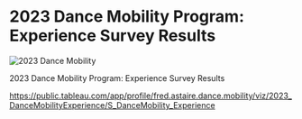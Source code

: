 # 2023 Dance Mobility Program: Experience Survey Results

![2023 Dance Mobility](https://github.com/juliafsuzuki/2023-Dance-Mobility-Program-Experience-Survey-Results/assets/77695324/8e0f8864-7c78-412a-ace2-e335028f179e)

2023 Dance Mobility Program: Experience Survey Results

https://public.tableau.com/app/profile/fred.astaire.dance.mobility/viz/2023_DanceMobilityExperience/S_DanceMobility_Experience





